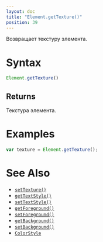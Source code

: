 ```yaml
---
layout: doc
title: "Element.getTexture()"
position: 39
---
```


Возвращает текстуру элемента.

# Syntax

```js
Element.getTexture()
```

## Returns

Текстура элемента.

# Examples

```js
var texture = Element.getTexture();
```

# See Also

* [`setTexture()`](../Element.setTexture/)
* [`getTextStyle()`](../Element.getTextStyle/)
* [`setTextStyle()`](../Element.setTextStyle/)
* [`getForeground()`](../Element.getForeground/)
* [`setForeground()`](../Element.setForeground/)
* [`getBackground()`](../Element.getBackground/)
* [`setBackground()`](../Element.setBackground/)
* [`ColorStyle`](../../Style/ColorStyle/)
